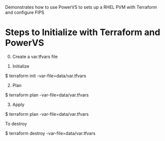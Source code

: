 Demonstrates how to use PowerVS to sets up a RHEL PVM with Terraform and configure FIPS

# Steps to Initialize with Terraform and PowerVS

0. Create a var.tfvars file

1. Initialize

$ terraform init -var-file=data/var.tfvars

2. Plan

$ terraform plan -var-file=data/var.tfvars

3. Apply

$ terraform plan -var-file=data/var.tfvars

To destroy

$ terraform destroy -var-file=data/var.tfvars